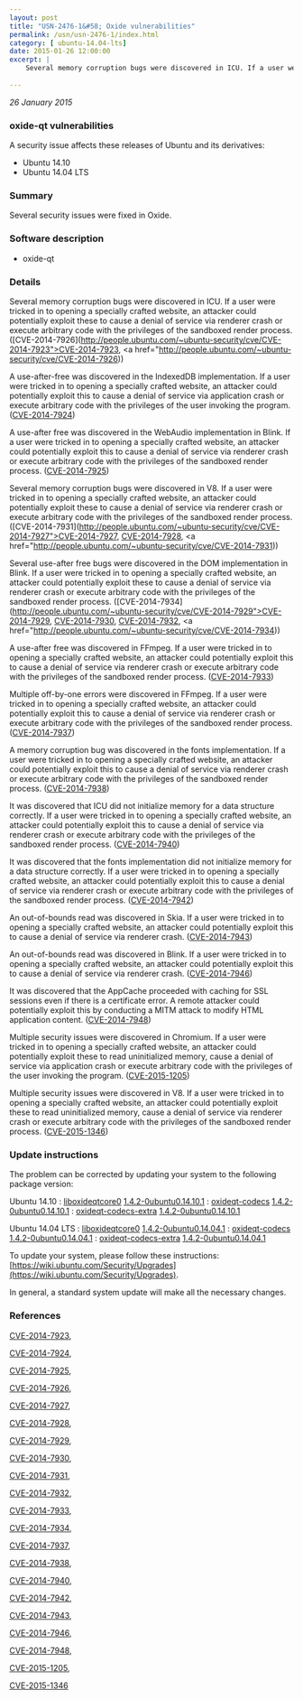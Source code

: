 ```yaml
---
layout: post
title: "USN-2476-1&#58; Oxide vulnerabilities"
permalink: /usn/usn-2476-1/index.html
category: [ ubuntu-14.04-lts]
date: 2015-01-26 12:00:00
excerpt: |
    Several memory corruption bugs were discovered in ICU. If a user were tricked in to opening a specially crafted website, an attacker could potentially exploit these to cause a denial of service via renderer crash or execute arbitrary code with the privileges of the sandboxed render process. ([CVE-2014-7926](http://people.ubuntu.com/~ubuntu-security/cve/CVE-2014-7923">CVE-2014-7923</a>, <a href="http://people.ubuntu.com/~ubuntu-security/cve/CVE-2014-7926))
    
--- 
```

 
 

*26 January 2015*

### oxide-qt vulnerabilities

A security issue affects these releases of Ubuntu and its derivatives:

* Ubuntu 14.10
* Ubuntu 14.04 LTS

### Summary

Several security issues were fixed in Oxide. 

### Software description

* oxide-qt 

### Details

Several memory corruption bugs were discovered in ICU. If a user were tricked in to opening a specially crafted website, an attacker could potentially exploit these to cause a denial of service via renderer crash or execute arbitrary code with the privileges of the sandboxed render process. ([CVE-2014-7926](http://people.ubuntu.com/~ubuntu-security/cve/CVE-2014-7923">CVE-2014-7923</a>, <a href="http://people.ubuntu.com/~ubuntu-security/cve/CVE-2014-7926))

A use-after-free was discovered in the IndexedDB implementation. If a user were tricked in to opening a specially crafted website, an attacker could potentially exploit this to cause a denial of service via application crash or execute arbitrary code with the privileges of the user invoking the program. ([CVE-2014-7924](http://people.ubuntu.com/~ubuntu-security/cve/CVE-2014-7924))

A use-after free was discovered in the WebAudio implementation in Blink. If a user were tricked in to opening a specially crafted website, an attacker could potentially exploit this to cause a denial of service via renderer crash or execute arbitrary code with the privileges of the sandboxed render process. ([CVE-2014-7925](http://people.ubuntu.com/~ubuntu-security/cve/CVE-2014-7925))

Several memory corruption bugs were discovered in V8. If a user were tricked in to opening a specially crafted website, an attacker could potentially exploit these to cause a denial of service via renderer crash or execute arbitrary code with the privileges of the sandboxed render process. ([CVE-2014-7931](http://people.ubuntu.com/~ubuntu-security/cve/CVE-2014-7927">CVE-2014-7927</a>, <a href="http://people.ubuntu.com/~ubuntu-security/cve/CVE-2014-7928">CVE-2014-7928</a>, <a href="http://people.ubuntu.com/~ubuntu-security/cve/CVE-2014-7931))

Several use-after free bugs were discovered in the DOM implementation in Blink. If a user were tricked in to opening a specially crafted website, an attacker could potentially exploit these to cause a denial of service via renderer crash or execute arbitrary code with the privileges of the sandboxed render process. ([CVE-2014-7934](http://people.ubuntu.com/~ubuntu-security/cve/CVE-2014-7929">CVE-2014-7929</a>, <a href="http://people.ubuntu.com/~ubuntu-security/cve/CVE-2014-7930">CVE-2014-7930</a>, <a href="http://people.ubuntu.com/~ubuntu-security/cve/CVE-2014-7932">CVE-2014-7932</a>, <a href="http://people.ubuntu.com/~ubuntu-security/cve/CVE-2014-7934))

A use-after free was discovered in FFmpeg. If a user were tricked in to opening a specially crafted website, an attacker could potentially exploit this to cause a denial of service via renderer crash or execute arbitrary code with the privileges of the sandboxed render process. ([CVE-2014-7933](http://people.ubuntu.com/~ubuntu-security/cve/CVE-2014-7933))

Multiple off-by-one errors were discovered in FFmpeg. If a user were tricked in to opening a specially crafted website, an attacker could potentially exploit this to cause a denial of service via renderer crash or execute arbitrary code with the privileges of the sandboxed render process. ([CVE-2014-7937](http://people.ubuntu.com/~ubuntu-security/cve/CVE-2014-7937))

A memory corruption bug was discovered in the fonts implementation. If a user were tricked in to opening a specially crafted website, an attacker could potentially exploit this to cause a denial of service via renderer crash or execute arbitrary code with the privileges of the sandboxed render process. ([CVE-2014-7938](http://people.ubuntu.com/~ubuntu-security/cve/CVE-2014-7938))

It was discovered that ICU did not initialize memory for a data structure correctly. If a user were tricked in to opening a specially crafted website, an attacker could potentially exploit this to cause a denial of service via renderer crash or execute arbitrary code with the privileges of the sandboxed render process. ([CVE-2014-7940](http://people.ubuntu.com/~ubuntu-security/cve/CVE-2014-7940))

It was discovered that the fonts implementation did not initialize memory for a data structure correctly. If a user were tricked in to opening a specially crafted website, an attacker could potentially exploit this to cause a denial of service via renderer crash or execute arbitrary code with the privileges of the sandboxed render process. ([CVE-2014-7942](http://people.ubuntu.com/~ubuntu-security/cve/CVE-2014-7942))

An out-of-bounds read was discovered in Skia. If a user were tricked in to opening a specially crafted website, an attacker could potentially exploit this to cause a denial of service via renderer crash. ([CVE-2014-7943](http://people.ubuntu.com/~ubuntu-security/cve/CVE-2014-7943))

An out-of-bounds read was discovered in Blink. If a user were tricked in to opening a specially crafted website, an attacker could potentially exploit this to cause a denial of service via renderer crash. ([CVE-2014-7946](http://people.ubuntu.com/~ubuntu-security/cve/CVE-2014-7946))

It was discovered that the AppCache proceeded with caching for SSL sessions even if there is a certificate error. A remote attacker could potentially exploit this by conducting a MITM attack to modify HTML application content. ([CVE-2014-7948](http://people.ubuntu.com/~ubuntu-security/cve/CVE-2014-7948))

Multiple security issues were discovered in Chromium. If a user were tricked in to opening a specially crafted website, an attacker could potentially exploit these to read uninitialized memory, cause a denial of service via application crash or execute arbitrary code with the privileges of the user invoking the program. ([CVE-2015-1205](http://people.ubuntu.com/~ubuntu-security/cve/CVE-2015-1205))

Multiple security issues were discovered in V8. If a user were tricked in to opening a specially crafted website, an attacker could potentially exploit these to read uninitialized memory, cause a denial of service via renderer crash or execute arbitrary code with the privileges of the sandboxed render process. ([CVE-2015-1346](http://people.ubuntu.com/~ubuntu-security/cve/CVE-2015-1346)) 

### Update instructions

The problem can be corrected by updating your system to the following package version:

Ubuntu 14.10
 : [liboxideqtcore0](https://launchpad.net/ubuntu/+source/oxide-qt) <span> [1.4.2-0ubuntu0.14.10.1](https://launchpad.net/ubuntu/+source/oxide-qt/1.4.2-0ubuntu0.14.10.1) </span> 
 : [oxideqt-codecs](https://launchpad.net/ubuntu/+source/oxide-qt) <span> [1.4.2-0ubuntu0.14.10.1](https://launchpad.net/ubuntu/+source/oxide-qt/1.4.2-0ubuntu0.14.10.1) </span> 
 : [oxideqt-codecs-extra](https://launchpad.net/ubuntu/+source/oxide-qt) <span> [1.4.2-0ubuntu0.14.10.1](https://launchpad.net/ubuntu/+source/oxide-qt/1.4.2-0ubuntu0.14.10.1) </span> 

Ubuntu 14.04 LTS
 : [liboxideqtcore0](https://launchpad.net/ubuntu/+source/oxide-qt) <span> [1.4.2-0ubuntu0.14.04.1](https://launchpad.net/ubuntu/+source/oxide-qt/1.4.2-0ubuntu0.14.04.1) </span> 
 : [oxideqt-codecs](https://launchpad.net/ubuntu/+source/oxide-qt) <span> [1.4.2-0ubuntu0.14.04.1](https://launchpad.net/ubuntu/+source/oxide-qt/1.4.2-0ubuntu0.14.04.1) </span> 
 : [oxideqt-codecs-extra](https://launchpad.net/ubuntu/+source/oxide-qt) <span> [1.4.2-0ubuntu0.14.04.1](https://launchpad.net/ubuntu/+source/oxide-qt/1.4.2-0ubuntu0.14.04.1) </span> 

To update your system, please follow these instructions: [https://wiki.ubuntu.com/Security/Upgrades](https://wiki.ubuntu.com/Security/Upgrades).

In general, a standard system update will make all the necessary changes. 

### References

 
 [CVE-2014-7923](http://people.ubuntu.com/~ubuntu-security/cve/CVE-2014-7923), 

 [CVE-2014-7924](http://people.ubuntu.com/~ubuntu-security/cve/CVE-2014-7924), 

 [CVE-2014-7925](http://people.ubuntu.com/~ubuntu-security/cve/CVE-2014-7925), 

 [CVE-2014-7926](http://people.ubuntu.com/~ubuntu-security/cve/CVE-2014-7926), 

 [CVE-2014-7927](http://people.ubuntu.com/~ubuntu-security/cve/CVE-2014-7927), 

 [CVE-2014-7928](http://people.ubuntu.com/~ubuntu-security/cve/CVE-2014-7928), 

 [CVE-2014-7929](http://people.ubuntu.com/~ubuntu-security/cve/CVE-2014-7929), 

 [CVE-2014-7930](http://people.ubuntu.com/~ubuntu-security/cve/CVE-2014-7930), 

 [CVE-2014-7931](http://people.ubuntu.com/~ubuntu-security/cve/CVE-2014-7931), 

 [CVE-2014-7932](http://people.ubuntu.com/~ubuntu-security/cve/CVE-2014-7932), 

 [CVE-2014-7933](http://people.ubuntu.com/~ubuntu-security/cve/CVE-2014-7933), 

 [CVE-2014-7934](http://people.ubuntu.com/~ubuntu-security/cve/CVE-2014-7934), 

 [CVE-2014-7937](http://people.ubuntu.com/~ubuntu-security/cve/CVE-2014-7937), 

 [CVE-2014-7938](http://people.ubuntu.com/~ubuntu-security/cve/CVE-2014-7938), 

 [CVE-2014-7940](http://people.ubuntu.com/~ubuntu-security/cve/CVE-2014-7940), 

 [CVE-2014-7942](http://people.ubuntu.com/~ubuntu-security/cve/CVE-2014-7942), 

 [CVE-2014-7943](http://people.ubuntu.com/~ubuntu-security/cve/CVE-2014-7943), 

 [CVE-2014-7946](http://people.ubuntu.com/~ubuntu-security/cve/CVE-2014-7946), 

 [CVE-2014-7948](http://people.ubuntu.com/~ubuntu-security/cve/CVE-2014-7948), 

 [CVE-2015-1205](http://people.ubuntu.com/~ubuntu-security/cve/CVE-2015-1205), 

 [CVE-2015-1346](http://people.ubuntu.com/~ubuntu-security/cve/CVE-2015-1346)
 

